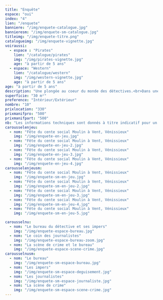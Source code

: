 ```yaml
---
title: "Enquête"
espace: "oui"
index: "4"
lien: "/enquete"
banniere: "/img/enquete-catalogue.jpg"
bannieresm: "/img/enquete-sm-catalogue.jpg"
titleimg: "/img/enquete-titre.png"
catalogueimg: "/img/enquete-vignette.jpg"
voiraussi:
  - espace : "Pirates"
    lien: "/catalogue/pirates"
    img: "/img/pirates-vignette.jpg"
    age: "à partir de 5 ans"
  - espace: "Western"
    lien: "/catalogue/western"
    img: "/img/western-vignette.jpg"
    age: "à partir de 5 ans"
age: "à partir de 5 ans"
description: "Une plongée au coeur du monde des détectives.<br>Dans une ambiance rétro, on mène l'enquête, loupe à la main et indices en poche pour trouver le coupable."
superficie: "30 m²"
preference: "Intérieur/Extérieur"
nombre: "10"
prixlocation: "330"
prixmanifpro: "500"
prixmanifpart: "500"
nb: "Les informations techniques sont donnés à titre indicatif pour un cadre ludique optimal. <br>Elles sont ajustables à la situation : pour une superficie limitée on préférera un nombre réduit d'enfants, plus d'enfants necessitera une plus grande superficie de jeu, etc."
carousselenjeu:
  - nom: "Fête du cente social Moulin à Vent, Vénissieux"
    img: "/img/enquete-en-jeu.jpg"
  - nom: "Fête du cente social Moulin à Vent, Vénissieux"
    img: "/img/enquete-en-jeu-2.jpg"
  - nom: "Fête du cente social Moulin à Vent, Vénissieux"
    img: "/img/enquete-en-jeu-3.jpg"
  - nom: "Fête du cente social Moulin à Vent, Vénissieux"
    img: "/img/enquete-en-jeu-4.jpg"
carousselenjeusm:
  - nom: "Fête du cente social Moulin à Vent, Vénissieux"
    img: "/img/enquete-sm-en-jeu.jpg"
  - nom: "Fête du cente social Moulin à Vent, Vénissieux"
    img: "/img/enquete-sm-en-jeu-2.jpg"
  - nom: "Fête du cente social Moulin à Vent, Vénissieux"
    img: "/img/enquete-sm-en-jeu-3.jpg"
  - nom: "Fête du cente social Moulin à Vent, Vénissieux"
    img: "/img/enquete-sm-en-jeu-4.jpg"
  - nom: "Fête du cente social Moulin à Vent, Vénissieux"
    img: "/img/enquete-sm-en-jeu-5.jpg"

carousselnu:
  - nom: "Le bureau du détective et ses impers"
    img: "/img/enquete-espace-bureau.jpg"
  - nom: "Le coin des journalistes"
    img: "/img/enquete-espace-bureau-zoom.jpg"
  - nom: "La scène de crime et le bureau"
    img: "/img/enquete-espace-scene-crime.jpg"
carousselnusm:
  - nom: "Le bureau"
    img: "/img/enquete-sm-espace-bureau.jpg"
  - nom: "Les impers"
    img: "/img/enquete-sm-espace-deguisement.jpg"
  - nom: "Les journalistes"
    img: "/img/enquete-sm-espace-journaliste.jpg"
  - nom: "La scène de crime"
    img: "/img/enquete-sm-espace-scene-crime.jpg"   
---
```

